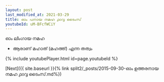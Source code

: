 ```yaml
---
layout: post
last_modified_at: 2021-03-29
title: ഓം പനായ നമഹ ൧൦൮ ടൈംസ്
youtubeId: uM-BFcfWCiY
---
```

 
 
 ഓം ലിംഗായ നമഹ 
 
 -  ആരാണ് മഹാത് (മഹത്ത്) എന്ന തത്വം 
 
  
 
  
 
 
 
 
 
 


{% include youtubePlayer.html id=page.youtubeId %}
 
[Next]({{ site.baseurl }}{% link  split2/_posts/2015-09-30-ഓം ഉത്തരനായ നമഹ ൧൦൮ ടൈംസ്.md%})
 

